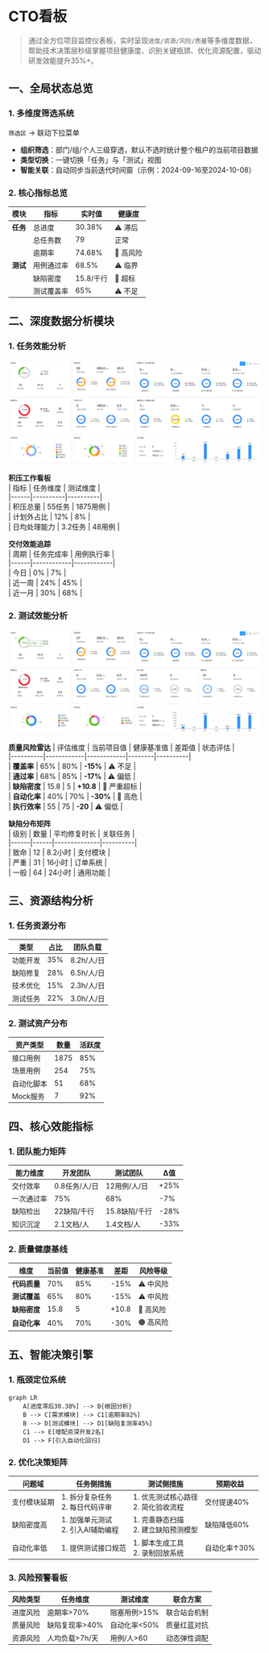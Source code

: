 # CTO看板

> 通过全方位项目监控仪表板，实时呈现`进度/资源/风险/质量`等多维度数据，帮助技术决策层秒级掌握项目健康度、识别关键瓶颈、优化资源配置，驱动研发效能提升35%+。

## 一、全局状态总览
### 1. 多维度筛选系统

`筛选区` → 联动下拉菜单
- **组织筛选**：部门/组/个人三级穿透，默认不选时统计整个租户的当前项目数据
- **类型切换**：一键切换「任务」与「测试」视图
- **智能关联**：自动同步当前迭代时间窗（示例：2024-09-16至2024-10-08）

### 2. 核心指标总览
| 模块 | 指标 | 实时值 | 健康度 |  
|------|------|--------|--------|  
| **任务** | 总进度 | 30.38% | ⚠️ 滞后 |  
| | 总任务数 | 79 | 正常 |  
| | 逾期率 | 74.68% | 🔴 高风险 |  
| **测试** | 用例通过率 | 68.5% | ⚠️ 临界 |  
| | 缺陷密度 | 15.8/千行 | 🔴 超标 |  
| | 测试覆盖率 | 65% | ⚠️ 不足 |

## 二、深度数据分析模块

### 1. 任务效能分析

![kanban-cto-task.png](images/kanban-cto-task.png)

**积压工作看板**  
| 指标 | 任务维度 | 测试维度 |  
|------|----------|----------|  
| 积压总量 | 55任务 | 1875用例 |  
| 计划外占比 | 12% | 8% |  
| 日均处理能力 | 3.2任务 | 48用例 |

**交付效能追踪**  
| 周期 | 任务完成率 | 用例执行率 |  
|------|------------|------------|  
| 今日 | 0% | 7% |  
| 近一周 | 24% | 45% |  
| 近一月 | 30% | 68% |

### 2. 测试效能分析

![kanban-cto-case.png](images/kanban-cto-case.png)

**质量风险雷达**
| 评估维度 | 当前项目值 | 健康基准值 | 差距值 | 状态评估 |  
|----------|------------|------------|--------|----------|  
| **覆盖率** | 65% | 80% | **-15%** | ⚠️ 不足 |  
| **通过率** | 68% | 85% | **-17%** | ⚠️ 偏低 |  
| **缺陷密度** | 15.8 | 5 | **+10.8** | 🔴 严重超标 |  
| **自动化率** | 40% | 70% | **-30%** | 🔴 高危 |  
| **执行效率** | 55 | 75 | **-20** | ⚠️ 偏低 |

**缺陷分布矩阵**  
| 级别 | 数量 | 平均修复时长 | 关联任务 |  
|------|------|--------------|----------|  
| 致命 | 12 | 8.2小时 | 支付模块 |  
| 严重 | 31 | 16小时 | 订单系统 |  
| 一般 | 64 | 24小时 | 通用功能 |

## 三、资源结构分析

### 1. 任务资源分布
| 类型 | 占比 | 团队负载 |  
|------|------|----------|  
| 功能开发 | 35% | 8.2h/人/日 |  
| 缺陷修复 | 28% | 6.5h/人/日 |  
| 技术优化 | 15% | 2.3h/人/日 |  
| 测试任务 | 22% | 3.0h/人/日 |  

### 2. 测试资产分布
| 资产类型 | 数量 | 活跃度 |  
|----------|------|--------|  
| 接口用例 | 1875 | 85% |  
| 场景用例 | 254 | 75% |  
| 自动化脚本 | 51 | 68% |  
| Mock服务 | 7 | 92% |  

## 四、核心效能指标

### 1. 团队能力矩阵
| 能力维度 | 开发团队 | 测试团队 | Δ值 |  
|----------|----------|----------|------|  
| 交付效率 | 0.8任务/人/日 | 12用例/人/日 | +25% |  
| 一次通过率 | 75% | 68% | -7% |  
| 缺陷检出 | 22缺陷/千行 | 15.8缺陷/千行 | -28% |  
| 知识沉淀 | 2.1文档/人 | 1.4文档/人 | -33% |  

### 2. 质量健康基线
| 维度 | 当前值 | 健康基准 | 差距 | 风险等级 |  
|------|--------|----------|------|----------|  
| **代码质量** | 70% | 85% | -15% | ⚠️ 中风险 |  
| **测试覆盖** | 65% | 80% | -15% | ⚠️ 中风险 |  
| **缺陷密度** | 15.8 | 5 | +10.8 | 🔴 高风险 |  
| **自动化率** | 40% | 70% | -30% | 🟠 高风险 |  

## 五、智能决策引擎

### 1. 瓶颈定位系统
```mermaid
graph LR
    A[进度滞后30.38%] --> B{根因分析}
    B --> C[需求模块] --> C1[逾期率82%]
    B --> D[测试模块] --> D1[缺陷复测率45%]
    C1 --> E[增配资深开发2名]
    D1 --> F[引入自动化回归]
```

### 2. 优化决策矩阵
| 问题域 | 任务侧措施 | 测试侧措施 | 预期收益 |  
|--------|------------|------------|----------|  
| 支付模块延期 | 1. 拆分复杂任务<br>2. 每日代码评审 | 1. 优先测试核心路径<br>2. 简化验收流程 | 交付提速40% |  
| 缺陷密度高 | 1. 加强单元测试<br>2. 引入AI辅助编程 | 1. 完善静态扫描<br>2. 建立缺陷预测模型 | 缺陷降低60% |  
| 自动化率低 | 1. 提供测试接口规范 | 1. 脚本生成工具<br>2. 录制回放系统 | 自动化率↑30% |  

### 3. 风险预警看板
| 风险类型 | 任务维度 | 测试维度 | 联合方案 |  
|----------|----------|----------|----------|  
| 进度风险 | 逾期率>70% | 阻塞用例>15% | 联合站会机制 |  
| 质量风险 | 缺陷复现率>40% | 自动化率<50% | 质量红蓝对抗 |  
| 资源风险 | 人均负载>7h/天 | 用例/人>60 | 动态弹性调配 |  
